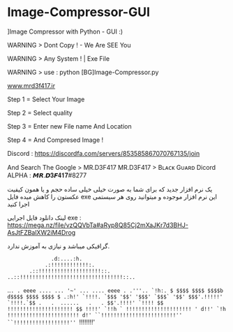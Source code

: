 # Image-Compressor-GUI

]Image Compressor with Python - GUI :)

WARNING > Dont Copy ! - We Are SEE You

WARNING > Any System ! | Exe File 

WARNING > use : python [BG]Image-Compressor.py

www.mrd3f417.ir

Step 1 = Select Your Image

Step 2 = Select quality 

Step 3 = Enter new File name And Location

Step 4 = And Compresed Image !

Discord : https://discordfa.com/servers/853585867070767135/join

And Search The Google > MR.D3F417 MR.D3F417 > Bʟᴀᴄᴋ Gᴜᴀʀᴅ Dicord ALPHA : 𝙈𝙍.𝘿𝟑𝙁𝟒𝟏𝟕#8277

یک نرم افزار جدید که برای شما به صورت خیلی خیلی ساده حجم و یا همون کیفیت عکستون را کاهش میده
فایل exe این نرم افزار موجوده و میتوانید روی هر سیستمی اجرا کنید 

لینک دانلود فایل اجرایی exe :
https://mega.nz/file/vzQQVbTa#aRyp8Q85Cj2mXaJKr7d3BHJ-AsJtFZBalXW2iM4Drog

گرافیکی میباشد و نیازی به آموزش ندارد.

                  .d:....:h.
                .:!!!!!!!!!!!!:.
           .::!!!!!!!!!!!!!!!!!!!!::.
    ..::!!!!!!!!!!!!!!!!!!!!!!!!!!!!!!!!!::..
..```. . eeee .... ... '~' ... .... eeee . .'''..
 `!h:. $ $$$$ $$$$ $$$$b d$$$$ $$$$ $$$$ $ .:h!'
  `!!!!. `$$$ '$$' '$$$' `$$$` '$$' $$$'.!!!!!'
    `!!!!.`$$ .   .  ......   .   . $$'.!!!!'
     `!!!! $$ !!!!!!!!!!!!!!!!!!!!! $$ !!!!'
       `!!h ` !!!!!!!!!!!!!!!!!!!!! ' d!!'
         `!h !!!!!!!!!!!!!!!!!!!!!!! d!'
          ``!!!!!!!!!!!!!!!!!!!!!!!!''
             ``!!!!!!!!!!!!!!!!!!''
                 ```!!!!!!!!'
